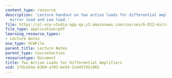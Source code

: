 ```yaml
---
content_type: resource
description: 'Lecture handout on two active loads for differential amplifiers: current
  mirror load and Lee load.'
file: https://ol-ocw-studio-app-qa.s3.amazonaws.com/courses/6-012-microelectronic-devices-and-circuits-fall-2009/27dce54a63b9a793be542cb457d1c865_MIT6_012F09_lec20_loads.pdf
file_type: application/pdf
learning_resource_types:
- Lecture Notes
ocw_type: OCWFile
parent_title: Lecture Notes
parent_type: CourseSection
resourcetype: Document
title: Two Active Loads for Differential Amplifiers
uid: 27dce54a-63b9-a793-be54-2cb457d1c865
---
```


